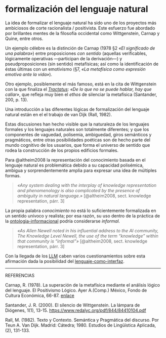 # formalización del lenguaje natural

La idea de formalizar el lenguaje natural ha sido uno de los proyectos más ambiciosos de corte racionalista / positivista. Este esfuerzo fue abordado por brillantes mentes de la filosofía occidental como Wittgenstein, Carnap y Quine, entre otros.

Un ejemplo célebre es la distinción de Carnap (1978 §2 *«El significado de una palabra»*) entre proposiciones *con sentido* (aquellas verificables, lógicamente operativas —participan de la derivación—) y pseudproposiciones (sin sentido) metafísicas; así como la identificación de éstas últimas con un emotivismo (§7, *«La metafísica como expresión emotiva ante la vida»*).

Otro ejemplo, posiblemente el más famoso, está en la cita de Wittgenstein con la que finaliza el *[Tractatus](https://es.wikisource.org/wiki/Tractatus_Logico-Philosophicus#7)*: *«De lo que no se puede hablar, hay que callar»*, que refleja muy bien el *ethos* de silenciar la metafísica (Santander, 200, p. 13).

Una introducción a las diferentes lógicas de formalización del lenguaje natural están en el el trabajo de van Dijk (Rall, 1982).

Estas discusiones han hecho visible que la naturaleza de los lenguajes formales y los lenguajes naturales son totalmente diferentes; y que los componentes de vaguedad, polisemia, ambiguedad, giros semánticos y pragmáticos, entre otras posibilidades poéticas son de hecho parte del mundo cognitivo de los usuarios, que forma el universo de sentido que rodea la construcción de los propios edificios formales.

Para @altheim2008 la representación del conocimiento basada en el lenguaje natural es problemática debido a su capacidad polisémica, ambigua y sorprendentemente amplia para expresar una idea de múltiples formas.

 >
 > *«Any system dealing with the interplay of knowledge representation and phenomenology is also complicated by the presence of ambiguity in natural language.»* [@altheim2008, sect. knowledge representation, párr. 3]

La propia palabra *conocimiento* no está lo suficientemente formalizada en un sentido unívoco y realista; por esa razón, su uso dentro de la práctica de la [ontologia-informacional](ontologia-informacional.md) podría considerarse *informal*.

 >
 > *«As Allen Newell noted in his influential address to the AI community, The Knowledge Level Newell, the use of the term “knowledge” within that community is “informal”»* [@altheim2008, sect. knowledge representation, párr. 3]

Con la llegada de los [LLM](LLM.md) caben varios cuestionamientos sobre esta afirmación dada la posibilidad del [lenguaje-como-interfaz](lenguaje-como-interfaz.md).

---

REFERENCIAS

Carnap, R. (1978). La superación de la metafísica mediante el análisis lógico del lenguaje. El Positivismo Lógico. Ayer A.(Comp.) México, Fondo de Cultura Económica, 66-87. [enlace](http://www.posgrado.unam.mx/musica/lecturas/LecturaIntroduccionInvestigacionMusical/epistemologia/Carnap-Rudolf-La-Superacion-de-La-Metafisica.pdf)

Santander, J. R. (2000). El silencio de Wittgenstein. La lámpara de Diógenes, 1(1), 13-15. <https://www.redalyc.org/pdf/844/84410104.pdf>

Rall, M. (1982). Texto y Contexto. Semántica y Pragmática del discurso. Por Teun A. Van Dijk. Madrid: Cátedra; 1980. Estudios de Lingüística Aplicada, (2), 131-133.
